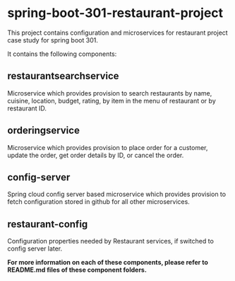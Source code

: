 # spring-boot-301-restaurant-project
This project contains configuration and microservices for restaurant project case study for spring boot 301.

It contains the following components:

## restaurantsearchservice

Microservice which provides provision to search restaurants by name, cuisine, location, budget, rating, by item in the menu of restaurant or by restaurant ID.

## orderingservice

Microservice which provides provision to place order for a customer, update the order, get order details by ID, or cancel the order.

## config-server

Spring cloud config server based microservice which provides provision to fetch configuration stored in github for all other microservices.

## restaurant-config

Configuration properties needed by Restaurant services, if switched to config server later.


**For more information on each of these components, please refer to README.md files of these component folders.**
